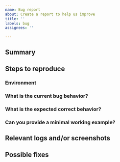 ```yaml
---
name: Bug report
about: Create a report to help us improve
title: ''
labels: bug
assignees: ''

---
```


## Summary

<!-- Summarize the bug encountered concisely. -->

## Steps to reproduce

<!--How one can reproduce the issue - this is very important. -->

### Environment

<!-- How did you setup the environment (lock-file)? -->

### What is the current bug behavior?

<!-- What actually happens-->

### What is the expected correct behavior?

<!-- What you should see instead. -->

### Can you provide a minimal working example?

## Relevant logs and/or screenshots

<!-- Paste any relevant logs - please use code blocks to format console output,
logs, and code as it's very hard to read otherwise. -->


## Possible fixes

<!-- If you can, link to the line of code that might be responsible for the problem. -->
